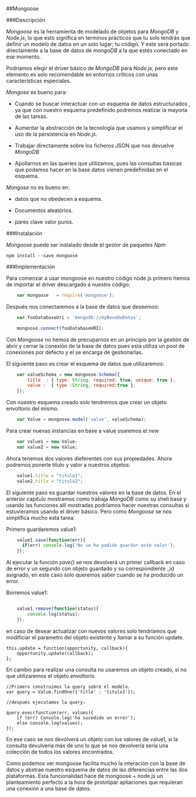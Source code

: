 ##Mongoose

###Descripción

*Mongoose* es la herramienta de modelado de objetos para *MongoDB* y *Node.js*, lo que esto significa en terminos prácticos que tu solo tendrás que definir un modelo de datos en un solo lugar; tu código. Y este será portado directamente a la base de datos de *mongoDB* a la que estés conectado en ese momento. 

Podríamos elegir el driver básico de *MongoDB* para *Node.js*, pero este elemento es solo recomendable en entornos críticos con unas características especiales.

*Mongose* es bueno para:

*  Cuando se buscar interactuar con un esquema de datos estructurados , ya que con nuestro esquema predefinido podremos realizar la mayoría de las tareas.

* Aumentar la abstracción de la tecnología que usamos y simplificar el uso de la persistencia en *Node.js*.

* Trabajar directamente sobre los ficheros JSON que nos devuelve *MongoDB* 

* Apollarnos en las queries que utilizamos, pues las consultas básicas que podamos hacer en la base datos vienen predefinidas en el esquema.

*Mongose* no es bueno en:

* datos que no obedecen a esquema.

* Documentos aleatórios.

* pares clave valor puros.

###Instalación

*Mongoose* puede ser instalado desde el gestor de paquetes *Npm* 
    
    npm install --save mongoose
    
###Implementación

Para comenzar a usar mongoose en nuestro código node.js primero hemos de importar el driver descargado a nuestro código:

```javascript
    var mongoose   = require('mongoose');
```

Después nos conectaremos a la base de datos que deseemos:

```javascript
    var fooDatabaseUri = 'mongodb://myBaseDeDatos';

    mongoose.connect(fooDatabaseURI);
```

    
Con *Mongoose* no hemos de precuparnos en un principio por la gestión de abrir y cerrar la conexión de la base de datos pues esta utiliza un pool de conexiones por defecto y el se encarga de gestionarlas.

El siguiente paso es crear el esquema de datos que utilizaremos:

```javascript
    var valueSchema = new mongoose.Schema({
        title  : { type: String, required: true, unique: true },
        value :  { type :String, required:true },
    });
```
Con nuestro esquema creado solo tendremos que crear un objeto envoltorio del mismo:
 
```javascript
    var Value = mongoose.model('value', valueSchema); 
```

Para crear nuevas instancias en base a value usaremos el *new*

```javascript
    var value1 = new Value;
    var value2 = new Value;
```

Ahora tenemos dos valores dieferentes con sus propiedades. Ahora podremos ponerle titulo y valor a nuestros objetos:

```javascript
    value1.title = "titulo1";
    value2.title = "titulo2";
```
El siguiente paso es guardar nuestros valores en la base de datos. En el anterior capitulo mostramos como trabaja *MongoDB* como su shell base y usando las funciones allí mostradas podríamos hacer nuestras consultas si estuvieramos usando el driver básico. Pero como *Mongoose* se nos simplifica mucho esta tarea:

Primero guardaremos value1:

```javascript
    value1.save(function(err){
      if(err) console.log('No se ha podido guardar este valor');
    });
```
Al ejecutar la función *save()* se nos devolverá un primer callback en caso de error y un segundo con objeto guardado y su correspondiente _id asignado, en este caso solo queremos saber cuando se ha producido un error.

Borremos value1:

```javascript

    value1.remove(function(status){
        console.log(status);
    });
```

  
en caso de desear actualizar con nuevos valores solo tendríamos que modificiar el parametro del objeto existente y llamar a su función update.
  
    this.update = function(opportunity, callback){
        opportunity.update(callback);
    };
    
En cambio para realizar una consulta no usaremos un objeto creado, si no que utilizaremos el objeto envoltorio.

    //Primero construimos la query sobre el modelo.
    var query = Value.findOne({'title' : 'titulo1'});
      
    //después ejecutamos la query:
    
    query.exec(function(err, values){
        if (err) Console.log('ha sucedido un error');
        else console.log(values);
    });    
    
En ese caso se nos devolverá un objeto con los valores de value1, si la consulta devulveria más de uno lo que se nos devolvería sería una colección de todos los valores encontrados.

Como podemos ver mongoose facilita mucho la interación con la base de datos y abstrae nuestro esquema de datos de las diferencias entre las dos plataformas. Esta funcionalidad hace de mongoose + node.js un planteamiento perfecto a la hora de prototipar apliaciones que requieran una conexión a  una base de datos.
    